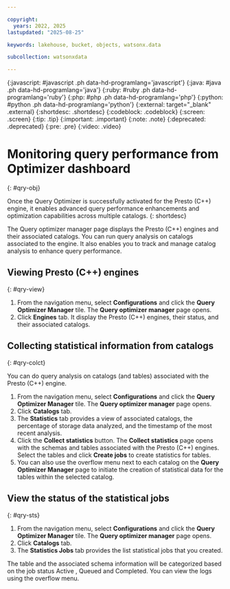 ```yaml
---

copyright:
  years: 2022, 2025
lastupdated: "2025-08-25"

keywords: lakehouse, bucket, objects, watsonx.data

subcollection: watsonxdata

---
```


{:javascript: #javascript .ph data-hd-programlang='javascript'}
{:java: #java .ph data-hd-programlang='java'}
{:ruby: #ruby .ph data-hd-programlang='ruby'}
{:php: #php .ph data-hd-programlang='php'}
{:python: #python .ph data-hd-programlang='python'}
{:external: target="_blank" .external}
{:shortdesc: .shortdesc}
{:codeblock: .codeblock}
{:screen: .screen}
{:tip: .tip}
{:important: .important}
{:note: .note}
{:deprecated: .deprecated}
{:pre: .pre}
{:video: .video}

# Monitoring query performance from Optimizer dashboard
{: #qry-obj}

Once the Query Optimizer is successfully activated for the Presto (C++) engine, it enables advanced query performance enhancements and optimization capabilities across multiple catalogs.
{: shortdesc}

The Query optimizer manager page displays the Presto (C++) engines and their associated catalogs. You can run query analysis on catalogs associated to the engine. It also enables you to track and manage catalog analysis to enhance query performance.

## Viewing Presto (C++) engines
{: #qry-view}

1. From the navigation menu, select **Configurations** and click the **Query Optimizer Manager** tile. The **Query optimizer manager** page opens.
1. Click **Engines** tab. It display the Presto (C++) engines, their status, and their associated catalogs.

## Collecting statistical information from catalogs
{: #qry-colct}

You can do query analysis on catalogs (and tables) associated with the Presto (C++) engine.

1. From the navigation menu, select **Configurations** and click the **Query Optimizer Manager** tile. The **Query optimizer manager** page opens.
1. Click **Catalogs** tab.
1. The **Statistics** tab provides a view of associated catalogs, the percentage of storage data analyzed, and the timestamp of the most recent analysis.
1. Click the **Collect statistics** button. The **Collect statistics** page opens with the schemas and tables associated with the Presto (C++) engines. Select the tables and click **Create jobs** to create statistics for tables.
1. You can also use the overflow menu next to each catalog on the **Query Optimizer Manager** page to initiate the creation of statistical data for the tables within the selected catalog.

## View the status of the statistical jobs
{: #qry-sts}


1. From the navigation menu, select **Configurations** and click the **Query Optimizer Manager** tile. The **Query optimizer manager** page opens.
1. Click **Catalogs** tab.
2. The **Statistics Jobs** tab provides the list statistical jobs that you created.

The table and the associated schema information will be categorized based on the job status Active , Queued and Completed. You can view the logs using the overflow menu.
